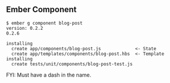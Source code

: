 ##  Ember Component

```
$ ember g component blog-post
version: 0.2.2
0.2.6

installing
  create app/components/blog-post.js             <- State
  create app/templates/components/blog-post.hbs  <- Template
installing
  create tests/unit/components/blog-post-test.js
```

FYI: Must have a dash in the name.